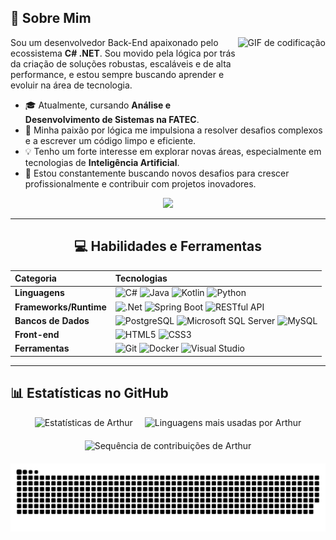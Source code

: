 
## 🚀 Sobre Mim
<div align="center">
  <img align="right" height="140" src="https://media2.giphy.com/media/v1.Y2lkPTc5MGI3NjExNmx0MDhwa3Nob216OGh1NnlqbnV1NGU2d2V2eHppc2U1ejg4dmEydCZlcD12MV9pbnRlcm5hbF9naWZfYnlfaWQmY3Q9Zw/78XCFBGOlS6keY1Bil/giphy.gif" alt="GIF de codificação">
</div>

Sou um desenvolvedor Back-End apaixonado pelo ecossistema **C# .NET**. Sou movido pela lógica por trás da criação de soluções robustas, escaláveis e de alta performance, e estou sempre buscando aprender e evoluir na área de tecnologia.

- 🎓 Atualmente, cursando **Análise e Desenvolvimento de Sistemas na FATEC**.
- 🧠 Minha paixão por lógica me impulsiona a resolver desafios complexos e a escrever um código limpo e eficiente.
- 💡 Tenho um forte interesse em explorar novas áreas, especialmente em tecnologias de **Inteligência Artificial**.
- 🔭 Estou constantemente buscando novos desafios para crescer profissionalmente e contribuir com projetos inovadores.

<p align="center">
  <a href="https://www.linkedin.com/in/arthur-henrique-vivaldo-bomfim-2b197b304/" target="_blank"><img src="https://img.shields.io/badge/-LinkedIn-0077B5?style=for-the-badge&logo=linkedin&logoColor=white"></a>
</p>

---
<div align="center">
  <h2>💻 Habilidades e Ferramentas</h2>
</div>

<div align="center">
  
| Categoria | Tecnologias |
| :--- | :--- |
| **Linguagens** | ![C#](https://img.shields.io/badge/C%23-239120?style=for-the-badge&logo=csharp&logoColor=white) ![Java](https://img.shields.io/badge/Java-007396?style=for-the-badge&logo=java&logoColor=white) ![Kotlin](https://img.shields.io/badge/Kotlin-7F52FF?style=for-the-badge&logo=kotlin&logoColor=white) ![Python](https://img.shields.io/badge/Python-3670A0?style=for-the-badge&logo=python&logoColor=ffdd54) |
| **Frameworks/Runtime** | ![.Net](https://img.shields.io/badge/.NET-5C2D91?style=for-the-badge&logo=dotnet&logoColor=white) ![Spring Boot](https://img.shields.io/badge/Spring_Boot-6DB33F?style=for-the-badge&logo=spring-boot&logoColor=white) ![RESTful API](https://img.shields.io/badge/RESTful-0077B5?style=for-the-badge&logo=rest&logoColor=white) |
| **Bancos de Dados** | ![PostgreSQL](https://img.shields.io/badge/PostgreSQL-316192?style=for-the-badge&logo=postgresql&logoColor=white) ![Microsoft SQL Server](https://img.shields.io/badge/Microsoft%20SQL%20Server-CC2927?style=for-the-badge&logo=microsoft%20sql%20server&logoColor=white) ![MySQL](https://img.shields.io/badge/MySQL-4479A1?style=for-the-badge&logo=mysql&logoColor=white) |
| **Front-end** | ![HTML5](https://img.shields.io/badge/HTML5-E34F26?style=for-the-badge&logo=html5&logoColor=white) ![CSS3](https://img.shields.io/badge/CSS3-1572B6?style=for-the-badge&logo=css3&logoColor=white) |
| **Ferramentas** | ![Git](https://img.shields.io/badge/GIT-E44C30?style=for-the-badge&logo=git&logoColor=white) ![Docker](https://img.shields.io/badge/Docker-2496ED?style=for-the-badge&logo=docker&logoColor=white) ![Visual Studio](https://img.shields.io/badge/Visual_Studio-5C2D91?style=for-the-badge&logo=visual%20studio&logoColor=white) |
  
</div>

--- 

## 📊 Estatísticas no GitHub

<div align="center">
  <img src="https://github-readme-stats.vercel.app/api?username=ArthurBomfimDev&theme=radical&hide_border=false&include_all_commits=true&count_private=true" alt="Estatísticas de Arthur" style="margin-right: 15px;"/>
  <img src="https://github-readme-stats.vercel.app/api/top-langs/?username=ArthurBomfimDev&theme=radical&hide_border=false&include_all_commits=true&count_private=true&layout=compact" alt="Linguagens mais usadas por Arthur"/>
</div>

<div align="center" style="margin-top: 20px;">
  <img src="https://nirzak-streak-stats.vercel.app/?user=ArthurBomfimDev&theme=radical&hide_border=false" alt="Sequência de contribuições de Arthur"/>
</div>

<div align="center" style="margin-top: 20px;">
  <picture>
    <source media="(prefers-color-scheme: dark)" srcset="https://raw.githubusercontent.com/platane/platane/output/github-contribution-grid-snake-dark.svg">
    <source media="(prefers-color-scheme: light)" srcset="https://raw.githubusercontent.com/platane/platane/output/github-contribution-grid-snake.svg">
    <img alt="github contribution grid snake animation" src="https://raw.githubusercontent.com/platane/platane/output/github-contribution-grid-snake.svg">
  </picture>
</div>
